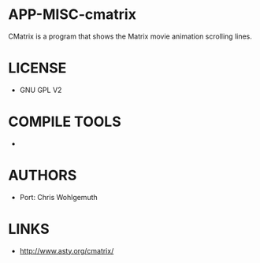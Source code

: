 APP-MISC-cmatrix
================

CMatrix is a program that shows the Matrix movie animation scrolling lines. 

LICENSE
===============
* GNU GPL V2

COMPILE TOOLS
===============
* 

AUTHORS
===============
* Port: Chris Wohlgemuth

LINKS
===============
* http://www.asty.org/cmatrix/
